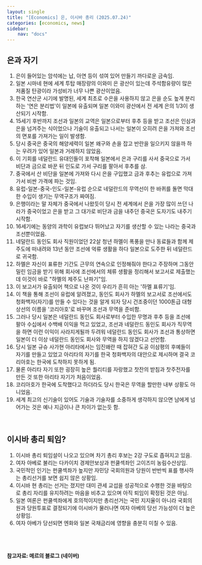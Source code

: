```yaml
---
layout: single
title: "[Economics] 은, 이시바 총리 (2025.07.24)"
categories: [economics, news]
sidebar:
    nav: "docs"
---
```


## 은과 자기
1. 은이 들어있는 암석에는 납, 아연 등이 섞여 있어 만들기 까다로운 금속임.
1. 일본 시마네 현에 세계 투탑 매장량의 이와미 은 광산이 있는데 주석함유량이 많은 저품질 탄광이라 가성비가 너무 나쁜 광산이었음.
1. 한국 연산군 시기에 발명된, 세계 최초로 수은을 사용하지 않고 은을 순도 높게 분리하는 '연은 분리법'이 일본에 유출되며 일본 이와미 광산에서 전 세계 은의 1/3이 생산되기 시작함.
1. 15세기 후반까지 조선과 일본의 교역은 일본으로부터 후추 등을 받고 조선은 인삼과 은을 넘겨주는 식이었으나 기술이 유출되고 나서는 일본이 오히려 은을 가져와 조선의 면포를 가져가는 일이 발생함.
1. 당시 중국은 중국의 해양세력이 일본 왜구와 손을 잡고 반란을 일으키지 않을까 하는 우려가 있어 일본과 거래하지 않았음.
1. 이 기회를 네덜란드 유대인들이 포착해 일본에서 은과 구리를 사서 중국으로 가서 비단과 금으로 바꾼 뒤 인도로 가서 구리를 팔아서 후추를 삼.
1. 중국에서 산 비단을 일본에 가져와 다시 은을 구입했고 금과 후추는 유럽으로 가져가서 비싼 가격에 파는 것임.
1. 유럽-일본-중국-인도-일본-유럽 순으로 네덜란드의 무역선이 한 바퀴를 돌면 막대한 수입이 생기는 무역구조가 짜여짐.
1. 은행이라는 말 자체가 중국에서 나왔듯이 당시 전 세계에서 은을 가장 많이 쓰던 나라가 중국이었고 은을 받고 그 대가로 비단과 금을 내주던 중국은 도자기도 내주기 시작함.
1. 16세기에는 동양의 과학이 유럽보다 뛰어났고 자기를 생산할 수 있는 나라는 중국과 조선뿐이었음.
1. 네덜란드 동인도 회사 직원이었던 22살 청년 하멜이 폭풍을 만나 동료들과 함께 제주도에 떠내려와 13년 동안 조선에 억류 생활을 하다 일본으로 도주한 뒤 네덜란드로 귀국함.
1. 하멜은 자신이 표류한 기간도 근무의 연속으로 인정해줘야 한다고 주장하며 그동안 밀린 임금을 받기 위해 회사에 조선에서의 체류 생활을 정리해서 보고서로 제출했는데 이것이 바로 "하멜의 제주도 난파기"임.
1. 이 보고서가 유출되어 책으로 나온 것이 우리가 흔히 아는 '하멜 표류기'임.
1. 이 책을 통해 조선이 유럽에 알려졌고, 동인도 회사가 하멜의 보고서로 조선에서도 청화백자(자기)를 만들 수 있다는 것을 알게 되자 당시 건조중이던 1000톤급 대형 상선의 이름을 '코리아호'로 바꾸며 조선과 무역을 준비함.
1. 그러나 당시 일본은 네덜란드 동인도 회사로부터 수입한 무명과 후추 등을 조선에 팔아 수십에서 수백배 이익을 먹고 있었고, 조선과 네덜란드 동인도 회사가 직무역을 하면 이런 이익이 사라지게될까 두려워 네덜란드 동인도 회사가 조선과 통상하면 일본이 더 이상 네덜란드 동인도 회사와 무역을 하지 않겠다고 선언함.
1. 당시 일본 규슈 사가현 아리타에서는 임진왜란 때 잡혀간 도공 이삼평의 후예들이 자기를 만들고 있었고 아리타의 자기를 한국 청화백자의 대안으로 제시하며 결국 코리아호는 한국에 도착하지 못하게 됨.
1. 물론 아리타 자기 또한 굉장히 높은 퀄리티를 자랑했고 찻잔의 받침과 찻주전자를 만든 것 또한 아리타 자기가 처음이었음.
1. 코리아호가 한국에 도착했다고 하더라도 당시 한국은 무역을 할만한 내부 상황도 아니었음.
1. 세계 최고의 신기술이 있어도 기술과 기술자를 소중하게 생각하지 않으면 남에게 넘어가는 것은 예나 지금이나 큰 차이가 없는듯 함.

<br/>

## 이시바 총리 퇴임?
1. 이시바 총리 퇴임설이 나오고 있으며 차기 총리 후보는 2강 구도로 좁혀지고 있음.
1. 여자 아베로 불리는 다카이치 경제안보상과 펀쿨섹좌인 고이즈미 농림수산상임.
1. 국민적인 인기는 펀쿨섹좌가 높지만 자민당 국회의원과 당원이 반반씩 표를 행사하는 총리선거를 보면 쉽지 않은 상황임.
1. 이시바 현 총리는 선거는 졌지만 대미 관세 교섭을 성공적으로 수행한 것을 바탕으로 총리 자리를 유지하려는 마음을 비추고 있으며 아직 퇴임이 확정된 것은 아님.
1. 일본 여론은 펀쿨섹좌에게 호의적이지만 총리선거는 국민 지지율이 아니라 국회의원과 당원투표로 결정되기에 이시바가 물러나면 여자 아베의 당선 가능성이 더 높은 상황임.
1. 여자 아베가 당선되면 엔화와 일본 국채금리에 영향을 충분히 미칠 수 있음.



<br/>
<br/>

#### 참고자료: 메르의 블로그 (네이버)